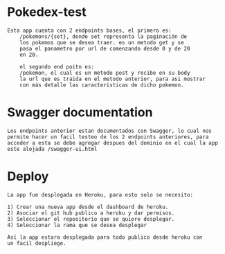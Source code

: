 # Pokedex-test
  
    Esta app cuenta con 2 endpoints bases, el primero es:
        /pokemons/{set}, donde set representa la paginación de
        los pokemos que se desea traer. es un metodo get y se
        pasa el panametro por url de comenzando desde 0 y de 20
        en 20.

        el segundo end poitn es:
        /pokemon, el cual es un metodo post y recibe en su body
        la url que es traida en el metodo anterior, para asi mostrar
        con más detalle las caracteristicas de dicho pokemon.

# Swagger documentation
    
    Los endpoints anterior estan documentados con Swagger, lo cual nos 
    permite hacer un facil testeo de los 2 endpoints anteriores, para 
    acceder a esta se debe agregar despues del dominio en el cual la app
    este alojada /swagger-ui.html

# Deploy
    
    La app fue desplegada en Heroku, para esto solo se necesito:

    1) Crear una nueva app desde el dashboard de heroku.
    2) Asociar el git hub publico a heroku y dar permisos.
    3) Seleccionar el repositorio que se quiere desplegar.
    4) Seleccionar la rama que se desea desplegar

    Así la app estara desplegada para todo publico desde heroku con 
    un facil despliege.
    

        
